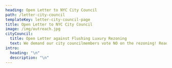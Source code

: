 ```yaml
---
heading: Open Letter to NYC City Council
path: /letter-city-council
templateKey: letter-city-council-page
title: Open Letter to NYC City Council
image: /img/outreach.jpg
cityCouncil:
  title: Open Letter against Flushing Luxury Rezoning
  text: We demand our city councilmembers vote NO on the rezoning! Read our letter below.
intro:
  heading: "\n"
  description: "\n"
---
```

